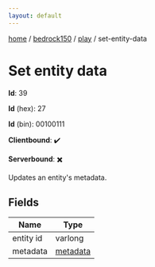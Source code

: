 ```yaml
---
layout: default
---
```


[home](/)  /  [bedrock150](/protocol/bedrock150)  /  [play](/protocol/bedrock150/play)  /  set-entity-data

# Set entity data

**Id**: 39

**Id** (hex): 27

**Id** (bin): 00100111

**Clientbound**: ✔️

**Serverbound**: ✖️

Updates an entity's metadata.

## Fields

Name | Type
---|---
entity id | varlong
metadata | [metadata](/protocol/bedrock150/metadata)

